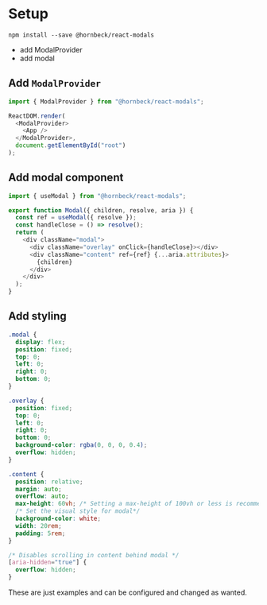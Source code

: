 # Setup

`npm install --save @hornbeck/react-modals`

- add ModalProvider
- add modal

## Add `ModalProvider`

```js
import { ModalProvider } from "@hornbeck/react-modals";

ReactDOM.render(
  <ModalProvider>
    <App />
  </ModalProvider>,
  document.getElementById("root")
);
```

## Add modal component

```js
import { useModal } from "@hornbeck/react-modals";

export function Modal({ children, resolve, aria }) {
  const ref = useModal({ resolve });
  const handleClose = () => resolve();
  return (
    <div className="modal">
      <div className="overlay" onClick={handleClose}></div>
      <div className="content" ref={ref} {...aria.attributes}>
        {children}
      </div>
    </div>
  );
}
```

## Add styling

```css
.modal {
  display: flex;
  position: fixed;
  top: 0;
  left: 0;
  right: 0;
  bottom: 0;
}

.overlay {
  position: fixed;
  top: 0;
  left: 0;
  right: 0;
  bottom: 0;
  background-color: rgba(0, 0, 0, 0.4);
  overflow: hidden;
}

.content {
  position: relative;
  margin: auto;
  overflow: auto;
  max-height: 60vh; /* Setting a max-height of 100vh or less is recommended */
  /* Set the visual style for modal*/
  background-color: white;
  width: 20rem;
  padding: 5rem;
}

/* Disables scrolling in content behind modal */
[aria-hidden="true"] {
  overflow: hidden;
}
```

These are just examples and can be configured and changed as wanted.
